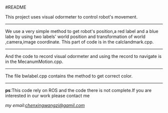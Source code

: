 #README

This project uses visual odormeter to control robot's movement.
****
We use a very simple method to get robot's  position,a red label and a blue labe by
using two labels' world position and transformation of world ,camera,image coordinate.
This part of code is in the calclandmark.cpp.
***
And the code to record visual odormeter and using the record to navigate is in the MecanumMotion.cpp.
***
The file bwlabel.cpp contains the method to get correct color.

***
**ps**:This code rely on ROS and the code there is not complete.If you are interested in our work please contact me

*my email:chenxingwangzi@gamil.com*

